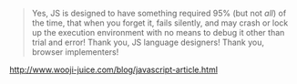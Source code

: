 <html><body><blockquote>Yes, JS is designed to have something required 95% (but not <em>all</em>)  of the time, that when you forget it, fails silently, and may crash or  lock up the execution environment with no means to debug it other than  trial and error! Thank you, JS language designers! Thank you, browser  implementers!</blockquote>

<a href="http://www.wooji-juice.com/blog/javascript-article.html" target="_blank">http://www.wooji-juice.com/blog/javascript-article.html</a></body></html>